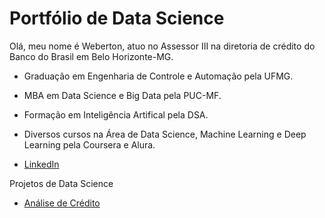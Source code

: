 # Portfólio de Data Science

Olá, meu nome é Weberton, atuo no Assessor III na diretoria de crédito do Banco do Brasil em Belo Horizonte-MG.

* Graduação em Engenharia de Controle e Automação pela UFMG.
* MBA em Data Science e Big Data pela PUC-MF.
* Formação em Inteligência Artifical pela DSA.
* Diversos cursos na Área de Data Science, Machine Learning e Deep Learning pela Coursera e Alura.


* [LinkedIn](https://www.linkedin.com/in/weberton-rodrigues-13706031/)

Projetos de Data Science
* [Análise de Crédito](https://github.com/webertonrc/credit_analysis)
